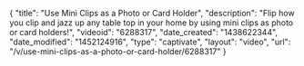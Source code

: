 {
    "title": "Use Mini Clips as a Photo or Card Holder",
    "description": "Flip how you clip and jazz up any table top in your home by using mini clips as photo or card holders!",
    "videoid": "6288317",
    "date_created": "1438622344",
    "date_modified": "1452124916",
    "type": "captivate",
    "layout": "video",
    "url": "\/v\/use-mini-clips-as-a-photo-or-card-holder\/6288317"
}